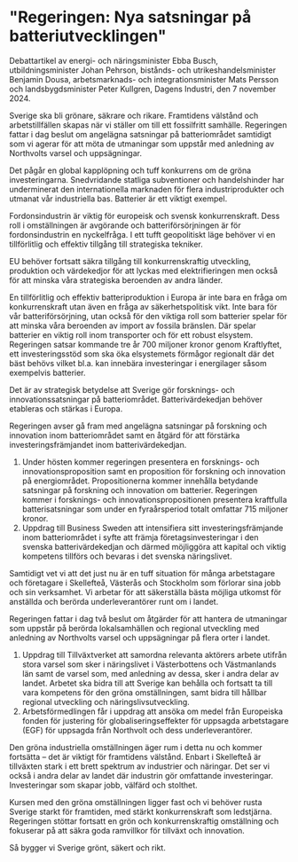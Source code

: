 # "Regeringen: Nya satsningar på batteriutvecklingen"

Debattartikel av energi- och näringsminister Ebba Busch, utbildningsminister Johan Pehrson, bistånds- och utrikeshandels­minister Benjamin Dousa, arbetsmarknads- och integrationsminister Mats Persson och landsbygdsminister Peter Kullgren, Dagens Industri, den 7 november 2024.

Sverige ska bli grönare, säkrare och rikare. Framtidens välstånd och arbetstillfällen skapas när vi ställer om till ett fossilfritt samhälle. Regeringen fattar i dag beslut om angelägna satsningar på batteriområdet samtidigt som vi agerar för att möta de utmaningar som uppstår med anledning av Northvolts varsel och uppsägningar.

Det pågår en global kapplöpning och tuff konkurrens om de gröna investeringarna. Snedvridande statliga subventioner och handelshinder har underminerat den internationella marknaden för flera industriprodukter och utmanat vår industriella bas. Batterier är ett viktigt exempel.

Fordonsindustrin är viktig för europeisk och svensk konkurrenskraft. Dess roll i omställningen är avgörande och batteriförsörjningen är för fordonsindustrin en nyckelfråga. I ett tufft geopolitiskt läge behöver vi en tillförlitlig och effektiv tillgång till strategiska tekniker.

EU behöver fortsatt säkra tillgång till konkurrenskraftig utveckling, produktion och värdekedjor för att lyckas med elektrifieringen men också för att minska våra strategiska beroenden av andra länder.

En tillförlitlig och effektiv batteriproduktion i Europa är inte bara en fråga om konkurrenskraft utan även en fråga av säkerhetspolitisk vikt. Inte bara för vår batteriförsörjning, utan också för den viktiga roll som batterier spelar för att minska våra beroenden av import av fossila bränslen. Där spelar batterier en viktig roll inom transporter och för ett robust elsystem. Regeringen satsar kommande tre år 700 miljoner kronor genom Kraftlyftet, ett investeringsstöd som ska öka elsystemets förmågor regionalt där det bäst behövs vilket bl.a. kan innebära investeringar i energilager såsom exempelvis batterier.

Det är av strategisk betydelse att Sverige gör forsknings- och innovationssatsningar på batteriområdet. Batterivärdekedjan behöver etableras och stärkas i Europa.

Regeringen avser gå fram med angelägna satsningar på forskning och innovation inom batteriområdet samt en åtgärd för att förstärka investeringsfrämjandet inom batterivärdekedjan.

1. Under hösten kommer regeringen presentera en forsknings- och innovationsproposition samt en proposition för forskning och innovation på energiområdet. Propositionerna kommer innehålla betydande satsningar på forskning och innovation om batterier. Regeringen kommer i forsknings- och innovationspropositionen presentera kraftfulla batterisatsningar som under en fyraårsperiod totalt omfattar 715 miljoner kronor.
2. Uppdrag till Business Sweden att intensifiera sitt investeringsfrämjande inom batteriområdet i syfte att främja företagsinvesteringar i den svenska batterivärdekedjan och därmed möjliggöra att kapital och viktig kompetens tillförs och bevaras i det svenska näringslivet.

Samtidigt vet vi att det just nu är en tuff situation för många arbetstagare och företagare i Skellefteå, Västerås och Stockholm som förlorar sina jobb och sin verksamhet. Vi arbetar för att säkerställa bästa möjliga utkomst för anställda och berörda underleverantörer runt om i landet.

Regeringen fattar i dag två beslut om åtgärder för att hantera de utmaningar som uppstår på berörda lokalsamhällen och regional utveckling med anledning av Northvolts varsel och uppsägningar på flera orter i landet.

1. Uppdrag till Tillväxtverket att samordna relevanta aktörers arbete utifrån stora varsel som sker i näringslivet i Västerbottens och Västmanlands län samt de varsel som, med anledning av dessa, sker i andra delar av landet. Arbetet ska bidra till att Sverige kan behålla och fortsatt ta till vara kompetens för den gröna omställningen, samt bidra till hållbar regional utveckling och näringslivsutveckling.
2. Arbetsförmedlingen får i uppdrag att ansöka om medel från Europeiska fonden för justering för globaliseringseffekter för uppsagda arbetstagare (EGF) för uppsagda från Northvolt och dess underleverantörer.

Den gröna industriella omställningen äger rum i detta nu och kommer fortsätta – det är viktigt för framtidens välstånd. Enbart i Skellefteå är tillväxten stark i ett brett spektrum av industrier och näringar. Det ser vi också i andra delar av landet där industrin gör omfattande investeringar. Investeringar som skapar jobb, välfärd och stolthet.

Kursen med den gröna omställningen ligger fast och vi behöver rusta Sverige starkt för framtiden, med stärkt konkurrenskraft som ledstjärna. Regeringen stöttar fortsatt en grön och konkurrenskraftig omställning och fokuserar på att säkra goda ramvillkor för tillväxt och innovation.

Så bygger vi Sverige grönt, säkert och rikt.
